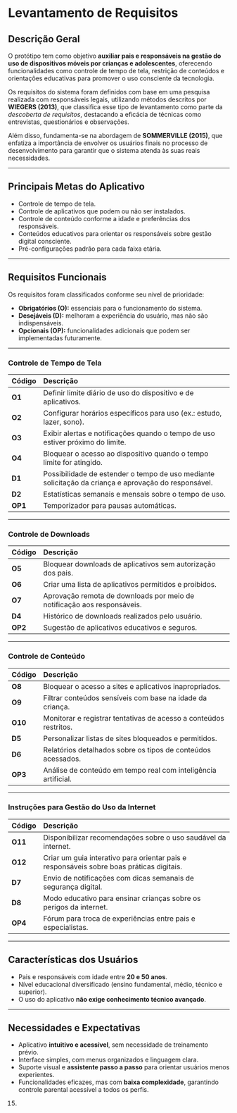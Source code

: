 # Levantamento de Requisitos

## Descrição Geral

O protótipo tem como objetivo **auxiliar pais e responsáveis na gestão do uso de dispositivos móveis por crianças e adolescentes**, oferecendo funcionalidades como controle de tempo de tela, restrição de conteúdos e orientações educativas para promover o uso consciente da tecnologia.  

Os requisitos do sistema foram definidos com base em uma pesquisa realizada com responsáveis legais, utilizando métodos descritos por **WIEGERS (2013)**, que classifica esse tipo de levantamento como parte da *descoberta de requisitos*, destacando a eficácia de técnicas como entrevistas, questionários e observações.  

Além disso, fundamenta-se na abordagem de **SOMMERVILLE (2015)**, que enfatiza a importância de envolver os usuários finais no processo de desenvolvimento para garantir que o sistema atenda às suas reais necessidades.

---

##  Principais Metas do Aplicativo

- Controle de tempo de tela.  
- Controle de aplicativos que podem ou não ser instalados.  
- Controle de conteúdo conforme a idade e preferências dos responsáveis.  
- Conteúdos educativos para orientar os responsáveis sobre gestão digital consciente.  
- Pré-configurações padrão para cada faixa etária.  

---

##  Requisitos Funcionais

Os requisitos foram classificados conforme seu nível de prioridade:

- **Obrigatórios (O):** essenciais para o funcionamento do sistema.  
- **Desejáveis (D):** melhoram a experiência do usuário, mas não são indispensáveis.  
- **Opcionais (OP):** funcionalidades adicionais que podem ser implementadas futuramente.  

---

###  Controle de Tempo de Tela

| Código | Descrição |
|:-------|:-----------|
| **O1** | Definir limite diário de uso do dispositivo e de aplicativos. |
| **O2** | Configurar horários específicos para uso (ex.: estudo, lazer, sono). |
| **O3** | Exibir alertas e notificações quando o tempo de uso estiver próximo do limite. |
| **O4** | Bloquear o acesso ao dispositivo quando o tempo limite for atingido. |
| **D1** | Possibilidade de estender o tempo de uso mediante solicitação da criança e aprovação do responsável. |
| **D2** | Estatísticas semanais e mensais sobre o tempo de uso. |
| **OP1** | Temporizador para pausas automáticas. |

---

###  Controle de Downloads

| Código | Descrição |
|:-------|:-----------|
| **O5** | Bloquear downloads de aplicativos sem autorização dos pais. |
| **O6** | Criar uma lista de aplicativos permitidos e proibidos. |
| **O7** | Aprovação remota de downloads por meio de notificação aos responsáveis. |
| **D4** | Histórico de downloads realizados pelo usuário. |
| **OP2** | Sugestão de aplicativos educativos e seguros. |

---

###  Controle de Conteúdo

| Código | Descrição |
|:-------|:-----------|
| **O8** | Bloquear o acesso a sites e aplicativos inapropriados. |
| **O9** | Filtrar conteúdos sensíveis com base na idade da criança. |
| **O10** | Monitorar e registrar tentativas de acesso a conteúdos restritos. |
| **D5** | Personalizar listas de sites bloqueados e permitidos. |
| **D6** | Relatórios detalhados sobre os tipos de conteúdos acessados. |
| **OP3** | Análise de conteúdo em tempo real com inteligência artificial. |

---

### Instruções para Gestão do Uso da Internet

| Código | Descrição |
|:-------|:-----------|
| **O11** | Disponibilizar recomendações sobre o uso saudável da internet. |
| **O12** | Criar um guia interativo para orientar pais e responsáveis sobre boas práticas digitais. |
| **D7** | Envio de notificações com dicas semanais de segurança digital. |
| **D8** | Modo educativo para ensinar crianças sobre os perigos da internet. |
| **OP4** | Fórum para troca de experiências entre pais e especialistas. |

---

##  Características dos Usuários

- Pais e responsáveis com idade entre **20 e 50 anos**.  
- Nível educacional diversificado (ensino fundamental, médio, técnico e superior).  
- O uso do aplicativo **não exige conhecimento técnico avançado**.  

---

##  Necessidades e Expectativas

- Aplicativo **intuitivo e acessível**, sem necessidade de treinamento prévio.  
- Interface simples, com menus organizados e linguagem clara.  
- Suporte visual e **assistente passo a passo** para orientar usuários menos experientes.  
- Funcionalidades eficazes, mas com **baixa complexidade**, garantindo controle parental acessível a todos os perfis.  

015.
